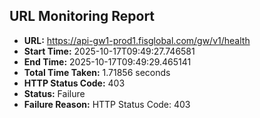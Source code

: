## URL Monitoring Report

- **URL:** https://api-gw1-prod1.fisglobal.com/gw/v1/health
- **Start Time:** 2025-10-17T09:49:27.746581
- **End Time:** 2025-10-17T09:49:29.465141
- **Total Time Taken:** 1.71856 seconds
- **HTTP Status Code:** 403
- **Status:** Failure
- **Failure Reason:** HTTP Status Code: 403
